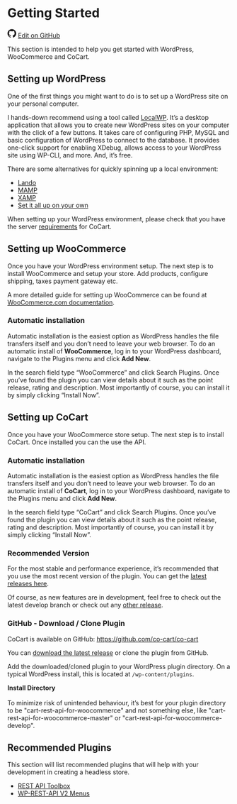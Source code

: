 # Getting Started #

<img src="images/github.svg" width="20" height="20" alt="GitHub Mark Logo"> [Edit on GitHub](https://github.com/co-cart/co-cart-docs/blob/master/source/includes/cocart-v2/wip/_getting-started.md)

This section is intended to help you get started with WordPress, WooCommerce and CoCart.

## Setting up WordPress ##

One of the first things you might want to do is to set up a WordPress site on your personal computer.

I hands-down recommend using a tool called [LocalWP](https://localwp.com/). It’s a desktop application that allows you to create new WordPress sites on your computer with the click of a few buttons. It takes care of configuring PHP, MySQL and basic configuration of WordPress to connect to the database. It provides one-click support for enabling XDebug, allows access to your WordPress site using WP-CLI, and more. And, it’s free.

There are some alternatives for quickly spinning up a local environment:

 * [Lando](https://docs.lando.dev/config/wordpress.html)
 * [MAMP](https://codex.wordpress.org/Installing_WordPress_Locally_on_Your_Mac_With_MAMP)
 * [XAMP](https://themeisle.com/blog/install-xampp-and-wordpress-locally/)
 * [Set it all up on your own](https://coolestguidesontheplanet.com/fastest-way-to-install-wordpress-on-osx-10-6/)

When setting up your WordPress environment, please check that you have the server [requirements](#introduction-requirements) for CoCart.

## Setting up WooCommerce ##

Once you have your WordPress environment setup. The next step is to install WooCommerce and setup your store. Add products, configure shipping, taxes payment gateway etc.

A more detailed guide for setting up WooCommerce can be found at [WooCommerce.com documentation](https://docs.woocommerce.com/documentation/plugins/woocommerce/getting-started/).

### Automatic installation ###

Automatic installation is the easiest option as WordPress handles the file transfers itself and you don’t need to leave your web browser. To do an automatic install of **WooCommerce**, log in to your WordPress dashboard, navigate to the Plugins menu and click **Add New**.

In the search field type “WooCommerce” and click Search Plugins. Once you’ve found the plugin you can view details about it such as the point release, rating and description. Most importantly of course, you can install it by simply clicking “Install Now”.

## Setting up CoCart ##

Once you have your WooCommerce store setup. The next step is to install CoCart. Once installed you can the use the API.

### Automatic installation ###

Automatic installation is the easiest option as WordPress handles the file transfers itself and you don’t need to leave your web browser. To do an automatic install of **CoCart**, log in to your WordPress dashboard, navigate to the Plugins menu and click **Add New**.

In the search field type “CoCart” and click Search Plugins. Once you’ve found the plugin you can view details about it such as the point release, rating and description. Most importantly of course, you can install it by simply clicking “Install Now”.

### Recommended Version ###

For the most stable and performance experience, it’s recommended that you use the most recent version of the plugin. You can get the [latest releases here](https://wordpress.org/plugins/cart-rest-api-for-woocommerce/).

Of course, as new features are in development, feel free to check out the latest develop branch or check out any [other release](https://github.com/co-cart/co-cart/releases).

### GitHub - Download / Clone Plugin ###

CoCart is available on GitHub: <https://github.com/co-cart/co-cart>

You can [download the latest release](https://github.com/co-cart/co-cart/releases/latest) or clone the plugin from GitHub.

Add the downloaded/cloned plugin to your WordPress plugin directory. On a typical WordPress install, this is located at `/wp-content/plugins`.

<aside class="notice">
    <strong>Install Directory</strong><br/><br/>To minimize risk of unintended behaviour, it’s best for your plugin directory to be "cart-rest-api-for-woocommerce" and not something else, like "cart-rest-api-for-woocommerce-master" or "cart-rest-api-for-woocommerce-develop".
</aside>

## Recommended Plugins ##

This section will list recommended plugins that will help with your development in creating a headless store.

* [REST API Toolbox](https://wordpress.org/plugins/rest-api-toolbox/)
* [WP-REST-API V2 Menus](https://wordpress.org/plugins/wp-rest-api-v2-menus/)